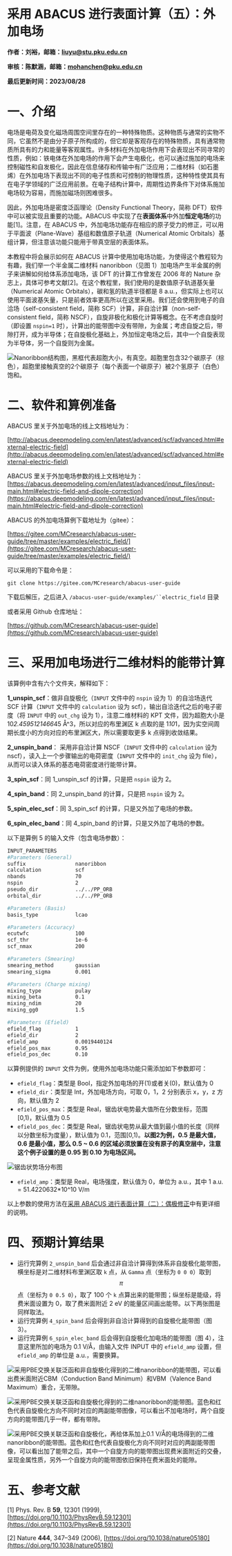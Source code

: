 # 采用 ABACUS 进行表面计算（五）：外加电场

<strong>作者：刘裕，邮箱：liuyu@stu.pku.edu.cn</strong>

<strong>审核：陈默涵，邮箱：mohanchen@pku.edu.cn</strong>

<strong>最后更新时间：2023/08/28</strong>

# 一、介绍

电场是电荷及变化磁场周围空间里存在的一种特殊物质。这种物质与通常的实物不同，它虽然不是由分子原子所构成的，但它却是客观存在的特殊物质，具有通常物质所具有的力和能量等客观属性。许多材料在外加电场作用下会表现出不同寻常的性质，例如：铁电体在外加电场的作用下会产生电极化，也可以通过施加的电场来控制磁性和自发极化，因此在信息储存和传输中有广泛应用；二维材料（如石墨烯）在外加电场下表现出不同的电子性质和可控制的物理性质，这种特性使其具有在电子学领域的广泛应用前景。在电子结构计算中，周期性边界条件下对体系施加电场较为容易，而施加磁场则困难很多。

因此，外加电场是密度泛函理论（Density Functional Theory，简称 DFT）软件中可以被实现且重要的功能。ABACUS 中实现了在<strong>表面体系</strong>中外加<strong>恒定电场</strong>的功能[1]。注意，在 ABACUS 中，外加电场功能存在相应的原子受力的修正，可以用于平面波（Plane-Wave）基组和数值原子轨道（Numerical Atomic Orbitals）基组计算，但注意该功能只能用于带真空层的表面体系。

本教程中将会展示如何在 ABACUS 计算中使用加电场功能，为使得这个教程较为有趣，我们举一个半金属二维材料 nanoribbon（见图 1）加电场产生半金属的例子来讲解如何给体系添加电场，该 DFT 的计算工作曾发在 2006 年的 Nature 杂志上，具体可参考文献[2]。在这个教程里，我们使用的是数值原子轨道基矢量（Numerical Atomic Orbitals），碳和氢的轨道半径都是 8 a.u.，但实际上也可以使用平面波基矢量，只是前者效率更高所以在这里采用。我们还会使用到电子的自洽场（self-consistent field，简称 SCF）计算，非自洽计算（non-self-consistent field，简称 NSCF），自旋非极化和极化计算等概念。在不考虑自旋时（即设置 `nspin=1` 时），计算出的能带图中没有带隙，为金属；考虑自旋之后，带隙打开，成为半导体；在自旋极化基础上，外加恒定电场之后，其中一个自旋表现为半导体，另一个自旋则为金属。

![Nanoribbon结构图，黑框代表超胞大小，有真空。超胞里包含32个碳原子（棕色），超胞里接触真空的2个碳原子（每个表面一个碳原子）被2个氢原子（白色）饱和。](picture/fig_surface5-1.png)

# 二、软件和算例准备

ABACUS 里关于外加电场的线上文档地址为：

[http://abacus.deepmodeling.com/en/latest/advanced/scf/advanced.html#external-electric-field](http://abacus.deepmodeling.com/en/latest/advanced/scf/advanced.html#external-electric-field)

ABACUS 里关于外加电场参数的线上文档地址为：[https://abacus.deepmodeling.com/en/latest/advanced/input_files/input-main.html#electric-field-and-dipole-correction](https://abacus.deepmodeling.com/en/latest/advanced/input_files/input-main.html#electric-field-and-dipole-correction)

ABACUS 的外加电场算例下载地址为（gitee）：

[https://gitee.com/MCresearch/abacus-user-guide/tree/master/examples/electric_field/](https://gitee.com/MCresearch/abacus-user-guide/tree/master/examples/electric_field/)

可以采用的下载命令是：

```
git clone https://gitee.com/MCresearch/abacus-user-guide
```

下载后解压，之后进入 `/abacus-user-guide/examples/``electric_field` 目录

或者采用 Github 仓库地址：

[https://github.com/MCresearch/abacus-user-guide](https://github.com/MCresearch/abacus-user-guide)

# 三、采用加电场进行二维材料的能带计算

该算例中含有六个文件夹，解释如下：

<strong>1_unspin_scf</strong>：做非自旋极化（`INPUT` 文件中的 `nspin` 设为 1）的自洽场迭代 SCF 计算（`INPUT` 文件中的 `calculation` 设为 scf），输出自洽迭代之后的电子密度（将 `INPUT` 中的 `out_chg` 设为 1），注意二维材料的 KPT 文件，因为超胞大小是 10*2.4595121466*45 Å^3，所以对应的布里渊区 k 点取的是 1*10*1，因为实空间周期长度小的方向对应的布里渊区大，所以需要取更多 k 点得到收敛结果。

<strong>2_unspin_band</strong>：  采用非自洽计算 NSCF（`INPUT` 文件中的 `calculation` 设为 nscf），读入上一个步骤输出的电荷密度（`INPUT` 文件中的 `init_chg` 设为 file），从而可以读入体系的基态电荷密度进行能带计算。

<strong>3_spin_scf</strong>：同 1_unspin_scf 的计算，只是把 `nspin` 设为 2。

<strong>4_spin_band</strong>：同 2_unspin_band 的计算，只是把 `nspin` 设为 2。

<strong>5_spin_elec_scf</strong>：同 3_spin_scf 的计算，只是又外加了电场的参数。

<strong>6_spin_elec_band</strong>：同 4_spin_band 的计算，只是又外加了电场的参数。

以下是算例 5 的输入文件（包含电场参数）：

```bash
INPUT_PARAMETERS
#Parameters (General)
suffix                nanoribbon
calculation           scf
nbands                70
nspin                 2
pseudo_dir            ../../PP_ORB
orbital_dir           ../../PP_ORB

#Parameters (Basis)
basis_type            lcao

#Parameters (Accuracy)
ecutwfc               100
scf_thr               1e-6
scf_nmax              200

#Parameters (Smearing)
smearing_method       gaussian
smearing_sigma        0.001

#Parameters (Charge mixing)
mixing_type           pulay
mixing_beta           0.1
mixing_ndim           20
mixing_gg0            1.5

#Parameters (Efield)
efield_flag           1
efield_dir            2
efield_amp            0.0019440124
efield_pos_max        0.95
efield_pos_dec        0.10
```

以算例提供的 `INPUT` 文件为例，使用外加电场功能只需添加如下参数即可：

- `efield_flag`：类型是 Bool，指定外加电场的开(1)或者关(0)，默认值为 0
- `efield_dir`：类型是 Int，外加电场方向，可取 0，1，2 分别表示 x，y，z 方向，默认值为 2
- `efield_pos_max`：类型是 Real，锯齿状电势最大值所在分数坐标，范围[0,1)，默认值为 0.5
- `efield_pos_dec`：类型是 Real，锯齿状电势从最大值到最小值的长度（同样以分数坐标为度量），默认值为 0.1，范围[0,1)。<strong>以图2为例，0.5 是最大值，0.6 是最小值，那么 0.5 ~ 0.6 的区域必须放置在没有原子的真空层中</strong><strong>，注意这个例子设置的是 0.95 到 0.10 为电场区间。</strong>

![锯齿状势场分布图](picture/fig_surface2-1.png)

- `efield_amp`：类型是 Real，电场强度，默认值为 0，单位为 a.u.，其中 1 a.u. = 51.4220632*10^10 V/m

以上参数的使用方法在[采用 ABACUS 进行表面计算（二）：偶极修正](https://abacus-user-guide.pages.dev/abacus-surface2.html)中有更详细的说明。

# 四、预期计算结果

- 运行完算例 `2_unspin_band` 后会通过非自洽计算得到体系非自旋极化能带图，横坐标是对二维材料布里渊区取 `k` 点，从 `Gamma` 点（坐标为 `0 0 0`）取到$$\pi$$点（坐标为 `0 0.5 0`），取了 100 个 `k` 点算出来的能带图；纵坐标是能级，将费米面设置为 0，取了费米面附近 2 eV 的能量区间画出能带。以下两张图是同样取法。
- 运行完算例 `4_spin_band` 后会得到非自洽计算得到的自旋极化能带图（图 3）。
- 运行完算例 `6_spin_elec_band` 后会得到自旋极化加电场的能带图（图 4），注意这里所加的电场为 0.1 V/Å，由输入文件 INPUT 中的 `efield_amp` 设置，但 `efield_amp` 的单位是 a.u.，需要换算。

![采用PBE交换关联泛函和非自旋极化得到的二维nanoribbon的能带图，可以看出费米面附近CBM（Conduction Band Minimum）和VBM（Valence Band Maximum）重合，无带隙。](picture/fig_surface5-3.png)

![采用PBE交换关联泛函和自旋极化得到的二维nanoribbon的能带图。蓝色和红色代表自旋极化方向不同时对应的两副能带图像，可以看出不加电场时，两个自旋方向的能带图几乎一样，都有带隙。](picture/fig_surface5-4.png)

![采用PBE交换关联泛函和自旋极化，再给体系加上0.1 V/Å的电场得到的二维nanoribbon的能带图。蓝色和红色代表自旋极化方向不同时对应的两副能带图像，可以看出加了能带之后，其中一个自旋方向的能带图出现费米面附近的交叠，呈现金属性质，另外一个自旋方向的能带图依旧保持在费米面处的能隙。](picture/fig_surface5-5.png)

# 五、参考文献

[1] Phys. Rev. B <strong>59</strong>, 12301 (1999), [https://doi.org/10.1103/PhysRevB.59.12301](https://doi.org/10.1103/PhysRevB.59.12301)

[2] Nature <strong>444</strong>, 347–349 (2006), [https://doi.org/10.1038/nature05180](https://doi.org/10.1038/nature05180)
